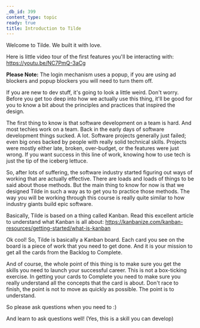 ```yaml
---
_db_id: 399
content_type: topic
ready: true
title: Introduction to Tilde
---
```


Welcome to Tilde. We built it with love.

Here is little video tour of the first features you'll be interacting with: https://youtu.be/NC7PmQ-3aCg

**Please Note:** The login mechanism uses a popup, if you are using ad blockers and popup blockers you will need to turn them off.

If you are new to dev stuff, it's going to look a little weird. Don't worry. Before you get too deep into how we actually use this thing, it'll be good for you to know a bit about the principles and practices that inspired the design.

The first thing to know is that software development on a team is hard. And most techies work on a team. Back in the early days of software development things sucked. A lot. Software projects generally just failed; even big ones backed by people with really solid technical skills. Projects were mostly either late, broken, over-budget, or the features were just wrong. If you want success in this line of work, knowing how to use tech is just the tip of the iceberg lettuce.

So, after lots of suffering, the software industry started figuring out ways of working that are actually effective. There are loads and loads of things to be said about those methods. But the main thing to know for now is that we designed Tilde in such a way as to get you to practice those methods. The way you will be working through this course is really quite similar to how industry giants build epic software.

Basically, Tilde is based on a thing called Kanban. Read this excellent article to understand what Kanban is all about: https://kanbanize.com/kanban-resources/getting-started/what-is-kanban

Ok cool! So, Tilde is basically a Kanban board. Each card you see on the board is a piece of work that you need to get done. And it is your mission to get all the cards from the Backlog to Complete.

And of course, the whole point of this thing is to make sure you get the skills you need to launch your successful career. This is not a box-ticking exercise. In getting your cards to Complete you need to make sure you really understand all the concepts that the card is about. Don't race to finish, the point is not to move as quickly as possible. The point is to understand.

So please ask questions when you need to :)

And learn to ask questions well! (Yes, this is a skill you can develop)